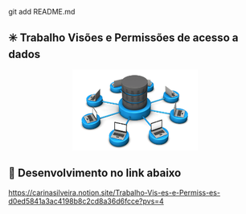 git add README.md

## ✳️ Trabalho Visões e Permissões de acesso a dados

<div align="center">
<img width="250px" title="logo-database" src="./img/database.png"/>
</div>

## 📌 Desenvolvimento no link abaixo

https://carinasilveira.notion.site/Trabalho-Vis-es-e-Permiss-es-d0ed5841a3ac4198b8c2cd8a36d6fcce?pvs=4
